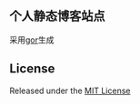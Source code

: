 个人静态博客站点
----------------

采用[gor](https://github.com/wendal/gor)生成


## License

Released under the [MIT License](http://www.opensource.org/licenses/MIT)

